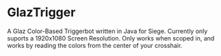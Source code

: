 # GlazTrigger
A Glaz Color-Based Triggerbot written in Java for Siege. 
Currently only suports a 1920x1080 Screen Resolution.
Only works when scoped in, and works by reading the colors from the center of your crosshair. 
